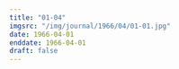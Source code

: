 ```yaml
---
title: "01-04"
imgsrc: "/img/journal/1966/04/01-01.jpg"
date: 1966-04-01
enddate: 1966-04-01
draft: false
---
```


<!-- fix pre-formatted input -->

